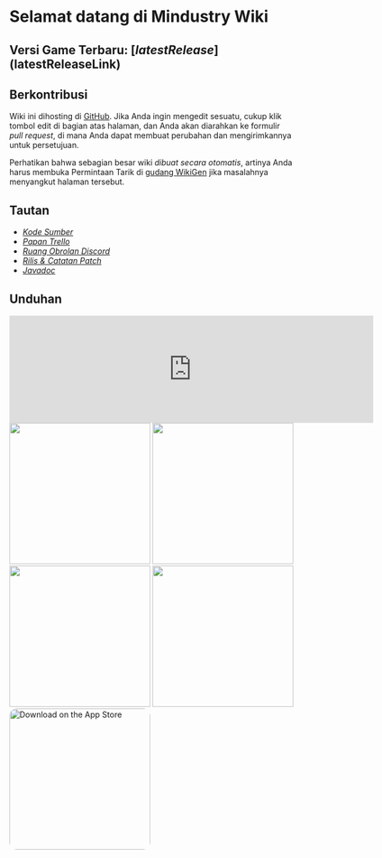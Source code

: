 # Selamat datang di Mindustry Wiki

## Versi Game Terbaru: [$latestRelease]($latestReleaseLink)

## Berkontribusi

Wiki ini dihosting di [GitHub](https://github.com/MindustryID/wiki). Jika Anda ingin mengedit sesuatu, cukup klik tombol edit di bagian atas halaman, dan Anda akan diarahkan ke formulir *pull request*, di mana Anda dapat membuat perubahan dan mengirimkannya untuk persetujuan.

Perhatikan bahwa sebagian besar wiki *dibuat secara otomatis*, artinya Anda harus membuka Permintaan Tarik di [gudang WikiGen](https://github.com/WilloIzCitron/Mindustry-Wiki-Generator) jika masalahnya menyangkut halaman tersebut.

## Tautan

- _[Kode Sumber](https://github.com/Anuken/Mindustry)_
- _[Papan Trello](https://trello.com/b/aE2tcUwF/mindustry-trello)_
- _[Ruang Obrolan Discord](https://discord.gg/mindustry)_
- _[Rilis & Catatan Patch](https://github.com/Anuken/Mindustry/releases)_
- _[Javadoc](https://mindustrygame.github.io/docs/)_

## Unduhan

<style>

.store{
	width: 250px;
}

</style>

<iframe src="https://store.steampowered.com/widget/1127400/" frameborder="0" width="646" height="190"></iframe> 
<a href="https://anuke.itch.io/mindustry"><img class="store" src="https://static.itch.io/images/badge.svg"></img><a>
<a href="https://play.google.com/store/apps/details?id=io.anuke.mindustry"><img class="store" src="https://play.google.com/intl/en_us/badges/images/generic/en-play-badge.png"></img><a>
<a href="https://f-droid.org/packages/io.anuke.mindustry"><img class="store" src="https://fdroid.gitlab.io/artwork/badge/get-it-on.png"></img><a>
<a href="https://flathub.org/apps/details/com.github.Anuken.Mindustry"><img class="store" src="https://flathub.org/assets/badges/flathub-badge-en.svg"></img><a>
<a href="https://apps.apple.com/us/app/mindustry/id1385258906?itsct=apps_box&amp;itscg=30200" style="overflow: hidden; border-radius: 13px;"><img class="store" src="https://tools.applemediaservices.com/api/badges/download-on-the-app-store/black/en-US?size=250x83&amp;releaseDate=1528416000&h=43142217e0fc99956f864865b9d8bc56" alt="Download on the App Store" style="border-radius: 13px;"></a>

